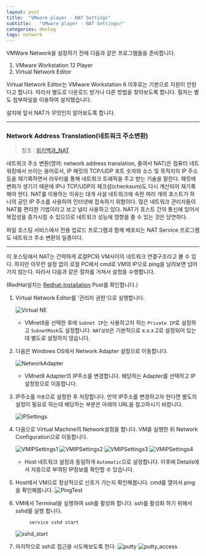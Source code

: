 ```yaml
---
layout: post
title:  "VMware player - NAT Settings"
subtitle:   "VMware player - NAT Settingsr"
categories: devlog
tags: network
---
```



 VMWare Network을 설정하기 전에 다음과 같은 프로그램들을 준비합니다.

1. VMware Workstation 12 Player
1. Virtual Network Editor

Virtual Network Editor는 VMware Workstation 6 이후로는 기본으로 지원이 안된다고 합니다. 따라서 별도로 다운로드 받거나 다른 방법을 찾아보도록 합니다. 필자는 별도 첨부파일을 이용하여 설치했습니다.

설치에 앞서 NAT가 무엇인지 알아보도록 합니다.

---

### Network Address Translation(네트워크 주소변환)

>참조 : [위키백과_NAT](https://ko.wikipedia.org/wiki/%EB%84%A4%ED%8A%B8%EC%9B%8C%ED%81%AC_%EC%A3%BC%EC%86%8C_%EB%B3%80%ED%99%98 "위키")

네트워크 주소 변환(영어: network address translation, 줄여서 NAT)은 컴퓨터 네트워킹에서 쓰이는 용어로서, IP 패킷의 TCP/UDP 포트 숫자와 소스 및 목적지의 IP 주소 등을 재기록하면서 라우터를 통해 네트워크 트래픽을 주고 받는 기술을 말한다. 패킷에 변화가 생기기 때문에 IP나 TCP/UDP의 체크섬(checksum)도 다시 계산되어 재기록해야 한다. NAT를 이용하는 이유는 대개 사설 네트워크에 속한 여러 개의 호스트가 하나의 공인 IP 주소를 사용하여 인터넷에 접속하기 위함이다. 많은 네트워크 관리자들이 NAT를 편리한 기법이라고 보고 널리 사용하고 있다. NAT가 호스트 간의 통신에 있어서 복잡성을 증가시킬 수 있으므로 네트워크 성능에 영향을 줄 수 있는 것은 당연하다.

파일 호스팅 서비스에서 전용 업로드 프로그램과 함께 배포되는 NAT Service 프로그램도 네트워크 주소 변환의 일종이다.

---

이 포스팅에서 NAT는 간략하게 로컬PC와 VM사이의 네트워크 연결구조라고 볼 수 있다. 하지만 아무런 설정 없이 로컬 PC에서 cmd로 VM의 IP으로 ping을 날려보면 넘어가지 않는다. 따라서 다음과 같은 절차를 거쳐서 설정을 수행합니다.

(RedHat설치는 [Redhat-Installation](https://ko.wikipedia.org/wiki/%EB%84%A4%ED%8A%B8%EC%9B%8C%ED%81%AC_%EC%A3%BC%EC%86%8C_%EB%B3%80%ED%99%98 "Redhat-Install") Post를 확인합니다.)

1. Virtual Network Editor를 '관리자 권한'으로 실행합니다.

    ![Virtual NE](/assets/img/upload/vmware/6.png )
    - VMnet8을 선택한 후에 `Subnet IP`는 사용하고자 하는 `Private IP`로 설정하고 `SubnetMask`도 설정합니다. `NAT설정`은 기본적으로 x.x.x.2로 설정되어 있는데 별도로 설정하지 않습니다.

1. 다음은 Windows OS에서 Network Adapter 설정으로 이동합니다.
    
    ![NetworkAdapter](/assets/img/upload/vmware/7.png )
    - VMnet8 Adapter의 IP주소를 변경합니다. 해당하는 Adapter를 선택하고 IP설정창으로 이동합니다. 

1. IP주소를 `자동`으로 설정한 후 저장합니다. 만약 IP주소를 변경하고자 한다면 별도의 설정이 필요로 하는데 해당하는 부분은 아래의 URL을 참고하시기 바랍니다.

    ![IPSettings](/assets/img/upload/vmware/8.png )

1. 다음으로 Virtual Machine의 Network설정을 합니다. VM을 실행한 뒤 Network Configuration으로 이동합니다.

    ![VMIPSettings1](/assets/img/upload/vmware/9.png )
    ![VMIPSettings2](/assets/img/upload/vmware/10.png )
    ![VMIPSettings3](/assets/img/upload/vmware/11.png )
    ![VMIPSettings4](/assets/img/upload/vmware/14.png )
    - Host 네트워크 설정과 동일하게 `Automatic`으로 설정합니다. 이후에 Details에서 자동으로 부여된 IP정보를 확인할 수 있습니다.

1. Host에서 VM으로 정상적으로 신호가 가는지 확인해봅니다. cmd를 열어서 ping을 확인해봅니다.
    ![PingTest](/assets/img/upload/vmware/15.png )

1. VM에서 Terminal을 실행하여 ssh를 활성화 합니다. ssh를 활성화 하기 위해서 sshd를 실행 합니다.

            service sshd start

    ![sshd_start](/assets/img/upload/vmware/13.png )

1. 마지막으로 ssh로 접근을 시도해보도록 한다.
    ![putty](/assets/img/upload/vmware/16.png )
    ![putty_access](/assets/img/upload/vmware/17.png )